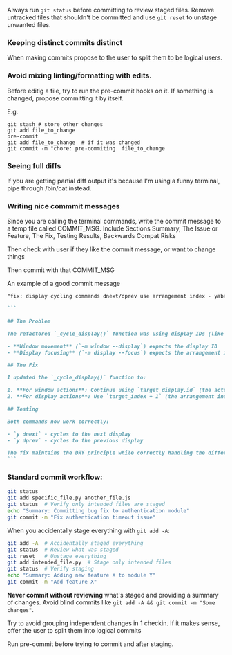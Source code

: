 Always run `git status` before committing to review staged files. Remove untracked files that shouldn't be committed and use `git reset` to unstage unwanted files.

### Keeping distinct commits distinct

When making commits propose to the user to split them to be logical users.

### Avoid mixing linting/formatting with edits.

Before editig a file, try to run the pre-commit hooks on it.
If something is changed, propose committing it by itself.

E.g.

```
git stash # store other changes
git add file_to_change
pre-commit
git add file_to_change  # if it was changed
git commit -m "chore: pre-commiting  file_to_change

```

### Seeing full diffs

If you are getting partial diff output it's because I'm using a funny terminal, pipe through /bin/cat instead.

### Writing nice commmit messages

Since you are calling the terminal commands, write the commit message to a temp file called COMMIT_MSG.
Include Sections Summary, The Issue or Feature, The Fix, Testing Results, Backwards Compat Risks

Then check with user if they like the commit message, or want to change things

Then commit with that COMMIT_MSG

An example of a good commit message

````markdown
"fix: display cycling commands dnext/dprev use arrangement index - yabai display --focus expects arrangement index not display ID"

```

## The Problem

The refactored `_cycle_display()` function was using display IDs (like 1, 10) for both window movement and display focusing. However, yabai has different expectations:

- **Window movement** (`-m window --display`) expects the display ID
- **Display focusing** (`-m display --focus`) expects the arrangement index (1-based sequential numbering)

## The Fix

I updated the `_cycle_display()` function to:

1. **For window actions**: Continue using `target_display.id` (the actual display ID)
2. **For display actions**: Use `target_index + 1` (the arrangement index, which is 1-based)

## Testing

Both commands now work correctly:

- `y dnext` - cycles to the next display
- `y dprev` - cycles to the previous display

The fix maintains the DRY principle while correctly handling the different parameter requirements for yabai's window vs display commands. This follows the dev-inner-loop conventions by fixing the bug and ensuring the code works as expected.
```
````

### Standard commit workflow:

```bash
git status
git add specific_file.py another_file.js
git status  # Verify only intended files are staged
echo "Summary: Committing bug fix to authentication module"
git commit -m "Fix authentication timeout issue"
```

When you accidentally stage everything with `git add -A`:

```bash
git add -A  # Accidentally staged everything
git status  # Review what was staged
git reset   # Unstage everything
git add intended_file.py  # Stage only intended files
git status  # Verify staging
echo "Summary: Adding new feature X to module Y"
git commit -m "Add feature X"
```

**Never commit without reviewing** what's staged and providing a summary of changes. Avoid blind commits like `git add -A && git commit -m "Some changes"`.

Try to avoid grouping independent changes in 1 checkin. If it makes sense, offer the user to split them into logical commits

Run pre-commit before trying to commit and after staging.
